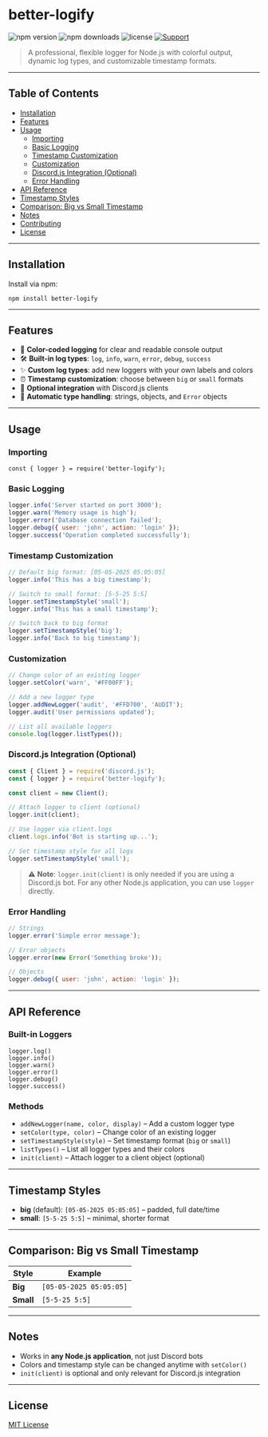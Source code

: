 # better-logify

![npm version](https://img.shields.io/npm/v/better-logify)
![npm downloads](https://img.shields.io/npm/dt/better-logify)
![license](https://img.shields.io/npm/l/better-logify)
[![Support](https://img.shields.io/badge/Support-Discord-7289DA?style=flat&logo=discord)](https://discord.gg/your-invite)

> A professional, flexible logger for Node.js with colorful output, dynamic log types, and customizable timestamp formats.

---

## Table of Contents

- [Installation](#installation)  
- [Features](#features)  
- [Usage](#usage)  
  - [Importing](#importing)  
  - [Basic Logging](#basic-logging)  
  - [Timestamp Customization](#timestamp-customization)  
  - [Customization](#customization)  
  - [Discord.js Integration (Optional)](#discordjs-integration-optional)  
  - [Error Handling](#error-handling)  
- [API Reference](#api-reference)  
- [Timestamp Styles](#timestamp-styles)  
- [Comparison: Big vs Small Timestamp](#comparison-big-vs-small-timestamp)  
- [Notes](#notes)  
- [Contributing](#contributing)  
- [License](#license)

---

## Installation

Install via npm:

`npm install better-logify`

---

## Features

- 🌈 **Color-coded logging** for clear and readable console output  
- 🛠 **Built-in log types**: `log`, `info`, `warn`, `error`, `debug`, `success`  
- ✨ **Custom log types**: add new loggers with your own labels and colors  
- ⏰ **Timestamp customization**: choose between `big` or `small` formats  
- 🤖 **Optional integration** with Discord.js clients  
- 📝 **Automatic type handling**: strings, objects, and `Error` objects  

---

## Usage

### Importing

`const { logger } = require('better-logify');`

### Basic Logging

```javascript
logger.info('Server started on port 3000');
logger.warn('Memory usage is high');
logger.error('Database connection failed');
logger.debug({ user: 'john', action: 'login' });
logger.success('Operation completed successfully');
```

### Timestamp Customization

```javascript
// Default big format: [05-05-2025 05:05:05]
logger.info('This has a big timestamp');

// Switch to small format: [5-5-25 5:5]
logger.setTimestampStyle('small');
logger.info('This has a small timestamp');

// Switch back to big format
logger.setTimestampStyle('big');
logger.info('Back to big timestamp');
```

### Customization

```javascript
// Change color of an existing logger
logger.setColor('warn', '#FF00FF');

// Add a new logger type
logger.addNewLogger('audit', '#FFD700', 'AUDIT');
logger.audit('User permissions updated');

// List all available loggers
console.log(logger.listTypes());
```

### Discord.js Integration (Optional)

```javascript
const { Client } = require('discord.js');
const { logger } = require('better-logify');

const client = new Client();

// Attach logger to client (optional)
logger.init(client);

// Use logger via client.logs
client.logs.info('Bot is starting up...');

// Set timestamp style for all logs
logger.setTimestampStyle('small');
```

> ⚠️ **Note**: `logger.init(client)` is only needed if you are using a Discord.js bot. For any other Node.js application, you can use `logger` directly.

### Error Handling

```javascript
// Strings
logger.error('Simple error message');

// Error objects
logger.error(new Error('Something broke'));

// Objects
logger.debug({ user: 'john', action: 'login' });
```

---

## API Reference

### Built-in Loggers

`logger.log()`  
`logger.info()`  
`logger.warn()`  
`logger.error()`  
`logger.debug()`  
`logger.success()`

### Methods

- `addNewLogger(name, color, display)` – Add a custom logger type  
- `setColor(type, color)` – Change color of an existing logger  
- `setTimestampStyle(style)` – Set timestamp format (`big` or `small`)  
- `listTypes()` – List all logger types and their colors  
- `init(client)` – Attach logger to a client object (optional)

---

## Timestamp Styles

- **big** (default): `[05-05-2025 05:05:05]` – padded, full date/time  
- **small**: `[5-5-25 5:5]` – minimal, shorter format  

---

## Comparison: Big vs Small Timestamp

| Style | Example |
|-------|---------|
| **Big** | `[05-05-2025 05:05:05]` |
| **Small** | `[5-5-25 5:5]` |

---

## Notes

- Works in **any Node.js application**, not just Discord bots  
- Colors and timestamp style can be changed anytime with `setColor()`  
- `init(client)` is optional and only relevant for Discord.js integration  

---

## License

[MIT License](https://opensource.org/licenses/MIT)
